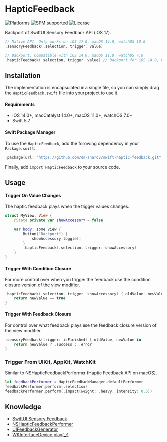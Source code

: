 # HapticFeedback

[![Platforms](https://img.shields.io/badge/platforms-_iOS_|_macOS_|_watchOS-lightgrey.svg?style=flat)](https://developer.apple.com/resources/)
[![SPM supported](https://img.shields.io/badge/SPM-supported-DE5C43.svg?style=flat)](https://swift.org/package-manager)
[![License](https://img.shields.io/badge/license-MIT-blue.svg?style=flat)](http://mit-license.org)

Backport of SwiftUI Sensory Feedback API (iOS 17).

```swift
// Native API. Only works on iOS 17.0, macOS 14.0, watchOS 10.0
.sensoryFeedback(.selection, trigger: value)

// Backport. Compatible with iOS 14.0, macOS 11.0, watchOS 7.0
.hapticFeedback(.selection, trigger: value) // Backport for iOS 14.0, macOS 11.0, watchOS 7.0
```


## Installation

The implementation is encapsulated in a single file, so you can simply drag the `HapticFeedback.swift` file into your project to use it.

#### Requirements

* iOS 14.0+, macCatalyst 14.0+, macOS 11.0+, watchOS 7.0+
* Swift 5.7

#### Swift Package Manager

To use the `HapticFeedback`, add the following dependency in your `Package.swift`:
```swift
.package(url: "https://github.com/dm-zharov/swift-haptic-feedback.git", from: "1.0.0")
```

Finally, add `import HapticFeedback` to your source code.

## Usage

#### Trigger On Value Changes

The haptic feedback plays when the trigger values changes.

```swift
struct MyView: View {
    @State private var showAccessory = false

    var body: some View {
        Button("Backport") {
            showAccessory.toggle()
        }
        .hapticFeedback(.selection, trigger: showAccessory)
    }
}
```

#### Trigger With Condition Closure

For more control over when you trigger the feedback use the condition closure version of the view modifier.

```swift
.hapticFeedback(.selection, trigger: showAccessory) { oldValue, newValue in
    return newValue == true
}
```

#### Trigger With Feedback Closure

For control over what feedback plays use the feedback closure version of the view modifier.

```swift
.sensoryFeedback(trigger: isFinished) { oldValue, newValue in
    return newValue ? .success : .error
}
```

### Trigger From UIKit, AppKit, WatchKit

Similar to NSHapticFeedbackPerformer (Haptic Feedback API on macOS).

```swift
let feedbackPerformer = HapticFeedbackManager.defaultPerformer
feedbackPerformer.perform(.selection)
feedbackPerformer.perform(.impact(weight: .heavy, intensity: 0.5))
```

## Knowledge

* [SwiftUI Sensory Feedback](https://useyourloaf.com/blog/swiftui-sensory-feedback/)
* [NSHapticFeedbackPerformer](https://developer.apple.com/documentation/appkit/nshapticfeedbackperformer)
* [UIFeedbackGenerator](https://developer.apple.com/documentation/uikit/uifeedbackgenerator)
* [WKInterfaceDevice.play(_:)](https://developer.apple.com/documentation/watchkit/wkinterfacedevice/1628128-play)
